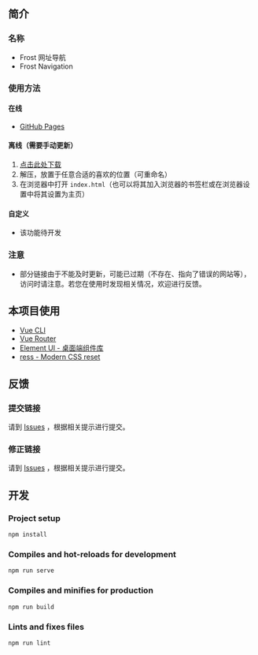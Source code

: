## 简介

### 名称

- Frost 网址导航
- Frost Navigation

### 使用方法

#### 在线

- [GitHub Pages](https://frost-zx.github.io/frost-navigation/)

#### 离线（需要手动更新）

1. [点击此处下载](https://github.com/Frost-ZX/frost-navigation/archive/gh-pages.zip)
2. 解压，放置于任意合适的喜欢的位置（可重命名）
2. 在浏览器中打开 `index.html`（也可以将其加入浏览器的书签栏或在浏览器设置中将其设置为主页） 

#### 自定义

- 该功能待开发

### 注意

- 部分链接由于不能及时更新，可能已过期（不存在、指向了错误的网站等），访问时请注意。若您在使用时发现相关情况，欢迎进行反馈。


## 本项目使用

- [Vue CLI](https://cli.vuejs.org/)
- [Vue Router](https://router.vuejs.org/)
- [Element UI - 桌面端组件库](https://element.eleme.cn/)
- [ress - Modern CSS reset](https://github.com/filipelinhares/ress)


## 反馈

### 提交链接

请到 [Issues](https://github.com/Frost-ZX/frost-navigation/issues) ，根据相关提示进行提交。

### 修正链接

请到 [Issues](https://github.com/Frost-ZX/frost-navigation/issues) ，根据相关提示进行提交。


## 开发

### Project setup

```
npm install
```

### Compiles and hot-reloads for development

```
npm run serve
```

### Compiles and minifies for production

```
npm run build
```

### Lints and fixes files

```
npm run lint
```
